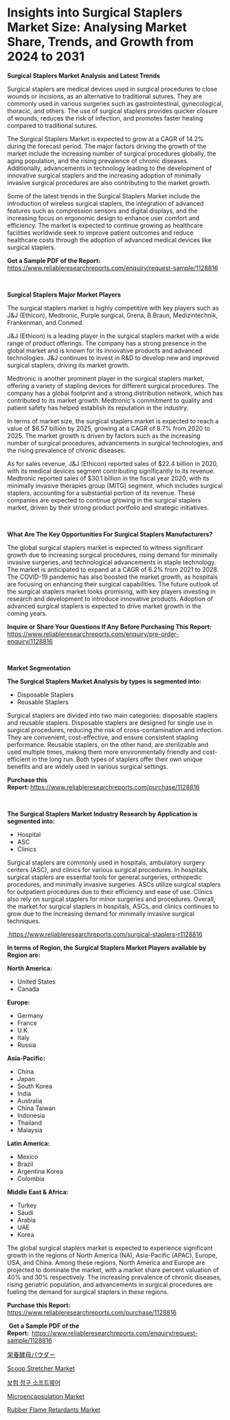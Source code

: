 <p><h1>Insights into Surgical Staplers Market Size: Analysing Market Share, Trends, and Growth from 2024 to 2031</h1></p><p><strong>Surgical Staplers Market Analysis and Latest Trends</strong></p>
<p><p>Surgical staplers are medical devices used in surgical procedures to close wounds or incisions, as an alternative to traditional sutures. They are commonly used in various surgeries such as gastrointestinal, gynecological, thoracic, and others. The use of surgical staplers provides quicker closure of wounds, reduces the risk of infection, and promotes faster healing compared to traditional sutures.</p><p>The Surgical Staplers Market is expected to grow at a CAGR of 14.2% during the forecast period. The major factors driving the growth of the market include the increasing number of surgical procedures globally, the aging population, and the rising prevalence of chronic diseases. Additionally, advancements in technology leading to the development of innovative surgical staplers and the increasing adoption of minimally invasive surgical procedures are also contributing to the market growth.</p><p>Some of the latest trends in the Surgical Staplers Market include the introduction of wireless surgical staplers, the integration of advanced features such as compression sensors and digital displays, and the increasing focus on ergonomic design to enhance user comfort and efficiency. The market is expected to continue growing as healthcare facilities worldwide seek to improve patient outcomes and reduce healthcare costs through the adoption of advanced medical devices like surgical staplers.</p></p>
<p><strong>Get a Sample PDF of the Report:&nbsp;</strong> <a href="https://www.reliableresearchreports.com/enquiry/request-sample/1128816">https://www.reliableresearchreports.com/enquiry/request-sample/1128816</a></p>
<p>&nbsp;</p>
<p><strong>Surgical Staplers Major Market Players</strong></p>
<p><p>The surgical staplers market is highly competitive with key players such as J&J (Ethicon), Medtronic, Purple surgical, Grena, B.Braun, Medizintechnik, Frankenman, and Conmed. </p><p>J&J (Ethicon) is a leading player in the surgical staplers market with a wide range of product offerings. The company has a strong presence in the global market and is known for its innovative products and advanced technologies. J&J continues to invest in R&D to develop new and improved surgical staplers, driving its market growth.</p><p>Medtronic is another prominent player in the surgical staplers market, offering a variety of stapling devices for different surgical procedures. The company has a global footprint and a strong distribution network, which has contributed to its market growth. Medtronic's commitment to quality and patient safety has helped establish its reputation in the industry.</p><p>In terms of market size, the surgical staplers market is expected to reach a value of $6.57 billion by 2025, growing at a CAGR of 8.7% from 2020 to 2025. The market growth is driven by factors such as the increasing number of surgical procedures, advancements in surgical technologies, and the rising prevalence of chronic diseases.</p><p>As for sales revenue, J&J (Ethicon) reported sales of $22.4 billion in 2020, with its medical devices segment contributing significantly to its revenue. Medtronic reported sales of $30.1 billion in the fiscal year 2020, with its minimally invasive therapies group (MITG) segment, which includes surgical staplers, accounting for a substantial portion of its revenue. These companies are expected to continue growing in the surgical staplers market, driven by their strong product portfolio and strategic initiatives.</p></p>
<p>&nbsp;</p>
<p><strong>What Are The Key Opportunities For Surgical Staplers Manufacturers?</strong></p>
<p><p>The global surgical staplers market is expected to witness significant growth due to increasing surgical procedures, rising demand for minimally invasive surgeries, and technological advancements in staple technology. The market is anticipated to expand at a CAGR of 6.2% from 2021 to 2028. The COVID-19 pandemic has also boosted the market growth, as hospitals are focusing on enhancing their surgical capabilities. The future outlook of the surgical staplers market looks promising, with key players investing in research and development to introduce innovative products. Adoption of advanced surgical staplers is expected to drive market growth in the coming years.</p></p>
<p><strong>Inquire or Share Your Questions If Any Before Purchasing This Report:</strong> <a href="https://www.reliableresearchreports.com/enquiry/pre-order-enquiry/1128816">https://www.reliableresearchreports.com/enquiry/pre-order-enquiry/1128816</a></p>
<p>&nbsp;</p>
<p><strong>Market Segmentation</strong></p>
<p><strong>The Surgical Staplers Market Analysis by types is segmented into:</strong></p>
<p><ul><li>Disposable Staplers</li><li>Reusable Staplers</li></ul></p>
<p><p>Surgical staplers are divided into two main categories: disposable staplers and reusable staplers. Disposable staplers are designed for single use in surgical procedures, reducing the risk of cross-contamination and infection. They are convenient, cost-effective, and ensure consistent stapling performance. Reusable staplers, on the other hand, are sterilizable and used multiple times, making them more environmentally friendly and cost-efficient in the long run. Both types of staplers offer their own unique benefits and are widely used in various surgical settings.</p></p>
<p><strong>Purchase this Report:&nbsp;</strong><a href="https://www.reliableresearchreports.com/purchase/1128816">https://www.reliableresearchreports.com/purchase/1128816</a></p>
<p>&nbsp;</p>
<p><strong>The Surgical Staplers Market Industry Research by Application is segmented into:</strong></p>
<p><ul><li>Hospital</li><li>ASC</li><li>Clinics</li></ul></p>
<p><p>Surgical staplers are commonly used in hospitals, ambulatory surgery centers (ASC), and clinics for various surgical procedures. In hospitals, surgical staplers are essential tools for general surgeries, orthopedic procedures, and minimally invasive surgeries. ASCs utilize surgical staplers for outpatient procedures due to their efficiency and ease of use. Clinics also rely on surgical staplers for minor surgeries and procedures. Overall, the market for surgical staplers in hospitals, ASCs, and clinics continues to grow due to the increasing demand for minimally invasive surgical techniques.</p></p>
<p><a href="https://www.reliableresearchreports.com/surgical-staplers-r1128816">&nbsp;https://www.reliableresearchreports.com/surgical-staplers-r1128816</a></p>
<p><strong>In terms of Region, the Surgical Staplers Market Players available by Region are:</strong></p>
<p>
    <p> <strong> North America: </strong>
        <ul>
            <li>United States</li>
            <li>Canada</li>
        </ul>
        </p> 
    <p> <strong> Europe: </strong>
        <ul>
            <li>Germany</li>
            <li>France</li>
            <li>U.K.</li>
            <li>Italy</li>
            <li>Russia</li>
        </ul>
        </p> 
    <p> <strong> Asia-Pacific: </strong>
        <ul>
            <li>China</li>
            <li>Japan</li>
            <li>South Korea</li>
            <li>India</li>
            <li>Australia</li>
            <li>China Taiwan</li>
            <li>Indonesia</li>
            <li>Thailand</li>
            <li>Malaysia</li>
        </ul>
        </p> 
    <p> <strong> Latin America: </strong>
        <ul>
            <li>Mexico</li>
            <li>Brazil</li>
            <li>Argentina Korea</li>
            <li>Colombia</li>
        </ul>
        </p> 
    <p> <strong> Middle East & Africa: </strong>
        <ul>
            <li>Turkey</li>
            <li>Saudi</li>
            <li>Arabia</li>
            <li>UAE</li>
            <li>Korea</li>
        </ul>
    </p>
    </p>
<p><p>The global surgical staplers market is expected to experience significant growth in the regions of North America (NA), Asia-Pacific (APAC), Europe, USA, and China. Among these regions, North America and Europe are projected to dominate the market, with a market share percent valuation of 40% and 30% respectively. The increasing prevalence of chronic diseases, rising geriatric population, and advancements in surgical procedures are fueling the demand for surgical staplers in these regions.</p></p>
<p><strong>Purchase this Report: </strong><a href="https://www.reliableresearchreports.com/purchase/1128816">https://www.reliableresearchreports.com/purchase/1128816</a></p>
<p>&nbsp;<strong>Get a Sample PDF of the Report:&nbsp;&nbsp;</strong><a href="https://www.reliableresearchreports.com/enquiry/request-sample/1128816">https://www.reliableresearchreports.com/enquiry/request-sample/1128816</a></p>
<p><strong></strong></p>
<p><p><a href="https://medium.com/@elenorkiehn/%E6%A0%84%E9%A4%8A%E9%85%B5%E6%AF%8D%E3%83%91%E3%82%A6%E3%83%80%E3%83%BC%E5%B8%82%E5%A0%B4%E3%81%AF-%E5%B8%82%E5%A0%B4%E3%82%B7%E3%82%A7%E3%82%A2-%E5%B8%82%E5%A0%B4%E3%83%88%E3%83%AC%E3%83%B3%E3%83%89-%E5%B8%82%E5%A0%B4%E6%88%90%E9%95%B7%E3%81%AB%E9%96%A2%E3%81%99%E3%82%8B%E6%83%85%E5%A0%B1%E3%82%92%E6%8F%90%E4%BE%9B%E3%81%97%E3%81%BE%E3%81%99-67ca03babd31">栄養酵母パウダー</a></p><p><a href="https://github.com/gladysalidde/Market-Research-Report-List-1/blob/main/scoop-stretcher-market.md">Scoop Stretcher Market</a></p><p><a href="https://medium.com/@allanchulist567567jdf/%EB%B3%B4%ED%97%98-%EC%B2%AD%EA%B5%AC-%EC%86%8C%ED%94%84%ED%8A%B8%EC%9B%A8%EC%96%B4-%EC%8B%9C%EC%9E%A5%EC%9D%80-%EC%8B%9C%EC%9E%A5-%EC%A0%90%EC%9C%A0%EC%9C%A8-%EC%8B%9C%EC%9E%A5-%EB%8F%99%ED%96%A5-%EB%B0%8F-%EC%8B%9C%EC%9E%A5-%EC%84%B1%EC%9E%A5%EC%97%90-%EB%8C%80%ED%95%9C-%EC%A0%95%EB%B3%B4%EB%A5%BC-%EC%A0%9C%EA%B3%B5%ED%95%A9%EB%8B%88%EB%8B%A4-67d2aeb01099">보험 청구 소프트웨어</a></p><p><a href="https://github.com/dimitrishawkinswaynenp91rgz/Market-Research-Report-List-2/blob/main/microencapsulation-market.md">Microencapsulation Market</a></p><p><a href="https://issuu.com/reportprime-2/docs/rubber-flame-retardants-market-size-2030.pptx">Rubber Flame Retardants Market</a></p></p>